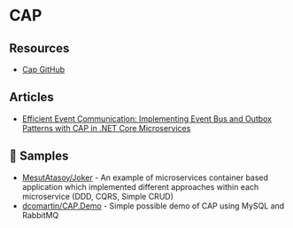 # CAP

## Resources
- [Cap GitHub](https://github.com/dotnetcore/CAP)

## Articles
- [Efficient Event Communication: Implementing Event Bus and Outbox Patterns with CAP in .NET Core Microservices](https://dev.to/ahmedshahjr/efficient-event-communication-implementing-event-bus-and-outbox-patterns-with-cap-in-net-core-microservices-36oe)

## 🚀 Samples
- [MesutAtasoy/Joker](https://github.com/MesutAtasoy/Joker) - An example of microservices container based application which implemented different approaches within each microservice (DDD, CQRS, Simple CRUD)
- [dcomartin/CAP.Demo](https://github.com/dcomartin/CAP.Demo) - Simple possible demo of CAP using MySQL and RabbitMQ